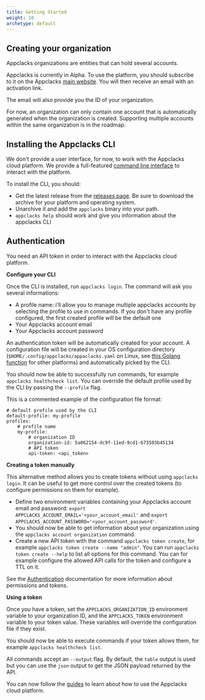 ```yaml
---
title: Getting Started
weight: 10
archetype: default
---
```


## Creating your organization

Appclacks organizations are entities that can hold several accounts.

Appclacks is currently in Alpha. To use the platform, you should subscribe to it on the Appclacks [main website](https://appclacks.com/#register). You will then receive an email with an activation link.

The email will also provide you the ID of your organization.

For now, an organization can only contain one account that is automatically generated when the organization is created. Supporting multiple accounts within the same organization is in the roadmap.

## Installing the Appclacks CLI

We don't provide a user interface, for now, to work with the Appclacks cloud platform. We provide a full-featured [command line interface](https://github.com/appclacks/cli) to interact with the platform.

To install the CLI, you should:

- Get the latest release from the [releases page](https://github.com/appclacks/cli/releases). Be sure to download the archive for your platform and operating system.
- Unarchive it and add the `appclacks` binary into your path.
- `appclacks help` should work and give you information about the appclacks CLI

## Authentication

You need an API token in order to interact with the Appclacks cloud platform.

**Configure your CLI**

Once the CLI is installed, run `appclacks login`. The command will ask you several informations:
- A profile name: i'll allow you to manage multiple appclacks accounts by selecting the profile to use in commands. If you don't have any profile configured, the first created profile will be the default one
- Your Appclacks account email
- Your Appclacks account password

An authentication token will be automatically created for your account. A configuration file will be created in your OS configuration directory (`$HOME/.config/appclacks/appaclacks.yaml` on Linux, see [this Golang function](https://pkg.go.dev/os#UserConfigDir) for other platforms) and automatically picked by the CLI.

You should now be able to successfully run commands, for example `appclacks healthcheck list`. You can override the default profile used by the CLI by passing the `--profile` flag.

This is a commented example of the configuration file format:

```
# default profile used by the CLI
default-profile: my-profile
profiles:
    # profile name
    my-profile:
        # organization ID
        organization-id: 5a062154-dc9f-11ed-9cd1-673503b45134
        # API token
        api-token: <api_token>
```

**Creating a token manually**

This alternative method allows you to create tokens without using `appclacks login`. It can be useful to get more control over the created tokens (to configure permissions on them for example).

- Define two environment variables containing your Appclacks account email and password: `export APPCLACKS_ACCOUNT_EMAIL='<your_account_email'` and `export APPCLACKS_ACCOUNT_PASSWORD='<your_account_password'`.
- You should now be able to get information about your organization using the `appclacks account organization` command.
- Create a new API token with the command `appclacks token create`, for example `appclacks token create --name "admin"`.
You can run `appclacks token create --help` to list all options for this command. You can for example configure the allowed API calls for the token and configure a TTL on it.

See the [Authentication](/guides/authentication/) documentation for more information about permissions and tokens.

**Using a token**

Once you have a token, set the `APPCLACKS_ORGANIZATION_ID` environment variable to your organization ID, and the `APPCLACKS_TOKEN` environment variable to your token value. These variables will override the configuration file if they exist.

You should now be able to execute commands if your token allows them, for example `appclacks healthcheck list`.

All commands accept an `--output` flag. By default, the `table` output is used but you can use the `json` output to get the JSON payload returned by the API.

You can now follow the [guides](/guides) to learn about how to use the Appclacks cloud platform.
